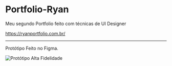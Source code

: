 # Portfolio-Ryan
Meu segundo Portfolio feito com técnicas de UI Designer

https://ryanportfolio.com.br/

------------------------------------------------------

Protótipo Feito no Figma.

![Protótipo Alta Fidelidade](https://github.com/RyanZanardo/Portfolio-Ryan/assets/123217928/3a04e052-57f9-4b68-98cd-66bf1070cafe)
